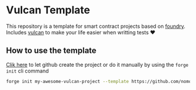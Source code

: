 # Vulcan Template

This repository is a template for smart contract projects based on [foundry](https://github.com/foundry-rs/foundry).
Includes [vulcan](https://github.com/nomoixyz/vulcan) to make your life easier when writting tests
:heart:

## How to use the template

[Clik here](https://github.com/PaulRBerg/foundry-template/generate) to let github create the project
or do it manually by using the `forge init` cli command
```sh
forge init my-awesome-vulcan-project --template https://github.com/nomoixyz/vulcan-template
```

